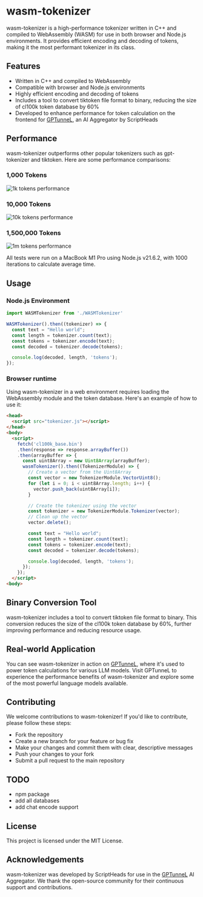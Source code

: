 # wasm-tokenizer

wasm-tokenizer is a high-performance tokenizer written in C++ and compiled to WebAssembly (WASM) for use in both browser and Node.js environments. It provides efficient encoding and decoding of tokens, making it the most performant tokenizer in its class.

## Features

- Written in C++ and compiled to WebAssembly
- Compatible with browser and Node.js environments
- Highly efficient encoding and decoding of tokens
- Includes a tool to convert tiktoken file format to binary, reducing the size of cl100k token database by 60%
- Developed to enhance performance for token calculation on the frontend for [GPTunneL](https://gptunnel.com?utm_source=github&utm_campaign=wasm-tokenizer), an AI Aggregator by ScriptHeads

## Performance

wasm-tokenizer outperforms other popular tokenizers such as gpt-tokenizer and tiktoken. Here are some performance comparisons:

### 1,000 Tokens
![1k tokens performance](https://sh-bucket.storage.yandexcloud.net/blog/6699f7a8346a2a0001061dd9.webp)

### 10,000 Tokens
![10k tokens performance](https://sh-bucket.storage.yandexcloud.net/blog/6699f7d1346a2a0001061ddb.webp)

### 1,500,000 Tokens
![1m tokens performance](https://sh-bucket.storage.yandexcloud.net/blog/6699f7e0346a2a0001061ddc.webp)

All tests were run on a MacBook M1 Pro using Node.js v21.6.2, with 1000 iterations to calculate average time.

## Usage

### Node.js Environment

```typescript
import WASMTokenizer from './WASMTokenizer'

WASMTokenizer().then((tokenizer) => {
  const text = "Hello world";
  const length = tokenizer.count(text);
  const tokens = tokenizer.encode(text);
  const decoded = tokenizer.decode(tokens);

  console.log(decoded, length, 'tokens');
});
```

### Browser runtime

Using wasm-tokenizer in a web environment requires loading the WebAssembly module and the token database. Here's an example of how to use it:


```html
<head>
  <script src="tokenizer.js"></script>
</head>
<body>
  <script>
    fetch('cl100k_base.bin')
    .then(response => response.arrayBuffer())
    .then(arrayBuffer => {
      const uint8Array = new Uint8Array(arrayBuffer);
      wasmTokenizer().then((TokenizerModule) => {
        // Create a vector from the Uint8Array
        const vector = new TokenizerModule.VectorUint8();
        for (let i = 0; i < uint8Array.length; i++) {
          vector.push_back(uint8Array[i]);
        }

        // Create the tokenizer using the vector
        const tokenizer = new TokenizerModule.Tokenizer(vector);
        // Clean up the vector
        vector.delete();

        const text = "Hello world";
        const length = tokenizer.count(text);
        const tokens = tokenizer.encode(text);
        const decoded = tokenizer.decode(tokens);

        console.log(decoded, length, 'tokens');
      });
    });
  </script>
<body>
```


## Binary Conversion Tool

wasm-tokenizer includes a tool to convert tiktoken file format to binary. This conversion reduces the size of the cl100k token database by 60%, further improving performance and reducing resource usage.

## Real-world Application

You can see wasm-tokenizer in action on [GPTunneL](https://gptunnel.com?utm_source=github&utm_campaign=wasm-tokenizer), where it's used to power token calculations for various LLM models. Visit GPTunneL to experience the performance benefits of wasm-tokenizer and explore some of the most powerful language models available.

## Contributing

We welcome contributions to wasm-tokenizer! If you'd like to contribute, please follow these steps:

- Fork the repository
- Create a new branch for your feature or bug fix
- Make your changes and commit them with clear, descriptive messages
- Push your changes to your fork
- Submit a pull request to the main repository

## TODO

 - npm package
 - add all databases
 - add chat encode support

## License

This project is licensed under the MIT License.

## Acknowledgements

wasm-tokenizer was developed by ScriptHeads for use in the [GPTunneL](https://gptunnel.com?utm_source=github&utm_campaign=wasm-tokenizer) AI Aggregator. We thank the open-source community for their continuous support and contributions.
